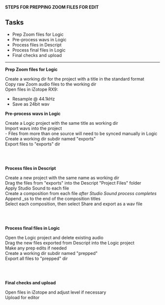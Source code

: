 **STEPS FOR PREPPING ZOOM FILES FOR EDIT**

## Tasks

- Prep Zoom files for Logic
- Pre-process wavs in Logic
- Process files in Descript
- Process final files in Logic
- Final checks and upload

---
**Prep Zoom files for Logic**
<br>

Create a working dir for the project with a title in the standard format<br>
Copy raw Zoom audio files to the working dir<br>
Open files in iZotope RX9:
  - Resample @ 44.1kHz
  - Save as 24bit wav


**Pre-process wavs in Logic**
<br>

Create a Logic project with the same title as working dir<br>
Import wavs into the project<br>
    - Files from more than one source will need to be synced manually in Logic<br>
Create a working dir subdir named "exports"<br>
Export files to "exports" dir<br>

<br><br>

**Process files in Descript**
<br>

Create a new project with the same name as working dir<br>
Drag the files from "exports" into the Descript "Project Files" folder<br>
Apply Studio Sound to each file<br>
Create a composition from each file _after Studio Sound process completes_<br>
Append _ss to the end of the composition titles<br>
Select each composition, then select Share and export as a wav file<br>

<br><br>

**Process final files in Logic**
<br>

Open the Logic project and delete existing audio<br>
Drag the new files exported from Descript into the Logic project<br>
Make any prep edits if needed<br>
Create a working dir subdir named "prepped"<br>
Export all files to "prepped" dir<br>

<br><br>

**Final checks and upload**
<br>

Open files in iZotope and adjust level if necessary<br>
Upload for editor<br>

